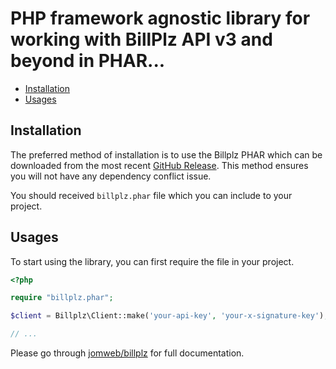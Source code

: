 PHP framework agnostic library for working with BillPlz API v3 and beyond in PHAR...
==============

* [Installation](#installation)
* [Usages](#usages)

## Installation

The preferred method of installation is to use the Billplz PHAR which can be downloaded from the most recent [GitHub Release](https://github.com/jomweb/billplz/releases). This method ensures you will not have any dependency conflict issue.

You should received `billplz.phar` file which you can include to your project. 

## Usages

To start using the library, you can first require the file in your project.

```php
<?php

require "billplz.phar";

$client = Billplz\Client::make('your-api-key', 'your-x-signature-key');

// ...
```

Please go through [jomweb/billplz](https://github.com/jomweb/billplz) for full documentation. 

